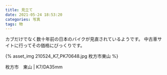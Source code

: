 ```yaml
---
title: 見立て
date: 2021-05-24 18:53:20
categories: 写真
tags: 物
---
```


カブだけでなく数十年前の日本のバイクが見直されているようです。
中古車サイトに行ってその価格にびっくりです。

<!-- 39年前、17才でバイクに乗りました。

ホンダの CD Benry90、SL90、Dax50、MB-5。
ヤマハの RZ250、GX400、RZ250R。
カワサキの KDX200

ホンダのバイク達は、亡くなった父が、知人からタダみたいな値段で譲ってもらったものを直してくれたものです。
MB-5は、信号レースでMBX50にいつも出足で離されて悔しかったです。でも、フルスロットルで遊べた最初で最後のバイクでした。
Daxはスタイルがとても気に入ってまし、SL90はクラシカルな雰囲気が大人になったような気分にさせてくれ、4ストローク単気筒の小気味良い排気音が素敵でした。
Benry90はビジネスバイクと馬鹿にできない快適なバイクでした。1980年代、レーサーレプリカが街に溢れていた時代にロータリー式のクラッチを好きになれない自分もいましたが、昔のカフェレーサーみたいに改造できるんじゃないかって妄想して忘れることにしてました。

それ以降のバイクは、父の手から離れてバイクショップで買いました。
貧乏性な性格なもので、ヤマハのバイクは、当時評価が高かったものや新車を買うのを躊躇われた結果です。

* VT250F => RZ250
  * 250CCで初のV型エンジンか。。。いやいや型は古いけど加速では断然こっちこっち。
* SR400  => GX400
  * ヤマハのシングルエンジンかっこええなぁ。。。ツインやけど、エンジンの造形はけっこうイケてる。なにより中古の値段も半額や。
* TZR250 => RZ250R
  * レーサーレプリカの進化も遂にここまで来たか。。。いやいやフルカウルなんか実用やないし。こんなんでキャンプできるかいな。

我ながら、なかなか微妙な判定をする性癖だなと感心します。
なのでカワサキのバイクを買うときの自分は、そういう癖を余程変えたかったのでしょうね。

でも、当時あの『男のカワサキ』から新発売された高評価なオフロード車で泥んこになり、転けまくり、旅行もしましたが、ホンダやヤマハのバイク達のような親密感を育てることは出来ませんでした。不思議なものです。

最近、スーパーカブがブームらしく、初めてネットで中古バイクのサイトで物色して驚愕でした。
わたしが乗ってきたバイク達の値段が『バブル』！
ヤマハのGX400なんて当時バイク雑誌では完全に無視されてましたし、どこへ出かけても同じ機種にすれ違った覚えがありません。なのにこの中古価格になってしまうような評価はなんかんやろかと不可解で仕方ありません。

わたしが十代、二十代を過ごした頃の日本の製品にすがりついているような世の中って辛いですね。
 -->
{% asset_img 210524_K7_PK70648.jpg 枚方市東山 %}

枚方市　東山 | K7/DA35mm